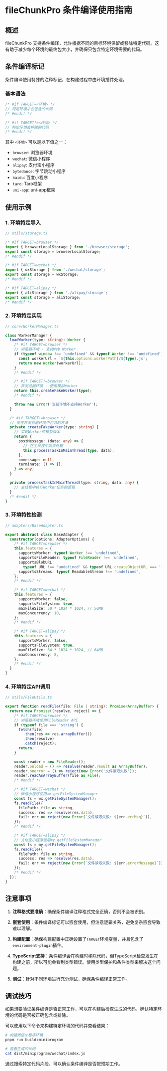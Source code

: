 # fileChunkPro 条件编译使用指南

## 概述

fileChunkPro 支持条件编译，允许根据不同的目标环境保留或移除特定代码。这有助于减少每个环境的最终包大小，并确保只包含特定环境需要的代码。

## 条件编译标记

条件编译使用特殊的注释标记，在构建过程中由环境插件处理。

### 基本语法

```typescript
/* #if TARGET=<环境> */
// 特定环境才会包含的代码
/* #endif */

/* #if TARGET!=<环境> */
// 特定环境会排除的代码
/* #endif */
```

其中 `<环境>` 可以是以下值之一：

- `browser`: 浏览器环境
- `wechat`: 微信小程序
- `alipay`: 支付宝小程序
- `bytedance`: 字节跳动小程序
- `baidu`: 百度小程序
- `taro`: Taro框架
- `uni-app`: uni-app框架

## 使用示例

### 1. 环境特定导入

```typescript
// utils/storage.ts

/* #if TARGET=browser */
import { browserLocalStorage } from './browser/storage';
export const storage = browserLocalStorage;
/* #endif */

/* #if TARGET=wechat */
import { wxStorage } from './wechat/storage';
export const storage = wxStorage;
/* #endif */

/* #if TARGET=alipay */
import { aliStorage } from './alipay/storage';
export const storage = aliStorage;
/* #endif */
```

### 2. 环境特定实现

```typescript
// core/WorkerManager.ts

class WorkerManager {
  loadWorker(type: string): Worker {
    /* #if TARGET=browser */
    // 浏览器环境 - 支持Web Worker
    if (typeof window !== 'undefined' && typeof Worker !== 'undefined') {
      const workerUrl = `${this.options.workerPath}/${type}.js`;
      return new Worker(workerUrl);
    }
    /* #endif */

    /* #if TARGET!=browser */
    // 非浏览器环境 - 使用模拟Worker
    return this.createFakeWorker(type);
    /* #endif */

    throw new Error('当前环境不支持Worker');
  }

  /* #if TARGET!=browser */
  // 仅在非浏览器环境中包含的方法
  private createFakeWorker(type: string) {
    // 实现Worker的模拟版本
    return {
      postMessage: (data: any) => {
        // 在主线程中同步处理
        this.processTaskInMainThread(type, data);
      },
      onmessage: null,
      terminate: () => {},
    } as any;
  }

  private processTaskInMainThread(type: string, data: any) {
    // 主线程中执行Worker任务的逻辑
  }
  /* #endif */
}
```

### 3. 环境特性检测

```typescript
// adapters/BaseAdapter.ts

export abstract class BaseAdapter {
  constructor(options: AdapterOptions) {
    /* #if TARGET=browser */
    this.features = {
      supportsWorker: typeof Worker !== 'undefined',
      supportsFileReader: typeof FileReader !== 'undefined',
      supportsBlobURL:
        typeof URL !== 'undefined' && typeof URL.createObjectURL === 'function',
      supportsStreams: typeof ReadableStream !== 'undefined',
    };
    /* #endif */

    /* #if TARGET=wechat */
    this.features = {
      supportsWorker: false,
      supportsFileSystem: true,
      maxFileSize: 50 * 1024 * 1024, // 50MB
      maxConcurrency: 10,
    };
    /* #endif */

    /* #if TARGET=alipay */
    this.features = {
      supportsWorker: false,
      supportsFileSystem: true,
      maxFileSize: 64 * 1024 * 1024, // 64MB
      maxConcurrency: 8,
    };
    /* #endif */
  }
}
```

### 4. 环境特定API调用

```typescript
// utils/FileUtils.ts

export function readFile(file: File | string): Promise<ArrayBuffer> {
  return new Promise((resolve, reject) => {
    /* #if TARGET=browser */
    // 浏览器环境使用FileReader API
    if (typeof file === 'string') {
      fetch(file)
        .then(res => res.arrayBuffer())
        .then(resolve)
        .catch(reject);
      return;
    }

    const reader = new FileReader();
    reader.onload = () => resolve(reader.result as ArrayBuffer);
    reader.onerror = () => reject(new Error('文件读取失败'));
    reader.readAsArrayBuffer(file as File);
    /* #endif */

    /* #if TARGET=wechat */
    // 微信小程序使用wx.getFileSystemManager
    const fs = wx.getFileSystemManager();
    fs.readFile({
      filePath: file as string,
      success: res => resolve(res.data),
      fail: err => reject(new Error(`文件读取失败: ${err.errMsg}`)),
    });
    /* #endif */

    /* #if TARGET=alipay */
    // 支付宝小程序使用my.getFileSystemManager
    const fs = my.getFileSystemManager();
    fs.readFile({
      filePath: file as string,
      success: res => resolve(res.data),
      fail: err => reject(new Error(`文件读取失败: ${err.errorMessage}`)),
    });
    /* #endif */
  });
}
```

## 注意事项

1. **注释格式要准确**：确保条件编译注释格式完全正确，否则不会被识别。

2. **嵌套使用**：条件编译标记可以嵌套使用，但注意逻辑关系，避免复杂嵌套导致难以理解。

3. **构建配置**：确保构建配置中正确设置了`TARGET`环境变量，并且包含了`environment-plugin`插件。

4. **TypeScript支持**：条件编译会在构建时移除代码，但TypeScript检查发生在构建之前，所以可能会看到类型错误。使用类型保护和条件类型来解决这个问题。

5. **测试**：针对不同环境进行充分测试，确保条件编译正常工作。

## 调试技巧

如果想要验证条件编译是否正常工作，可以在构建后检查生成的代码，确认特定环境的代码是否被正确包含或排除。

可以使用以下命令来构建特定环境的代码并查看结果：

```bash
# 构建微信小程序环境
pnpm run build:miniprogram

# 查看生成的代码
cat dist/miniprogram/wechat/index.js
```

通过搜索特定代码片段，可以确认条件编译是否按预期工作。
